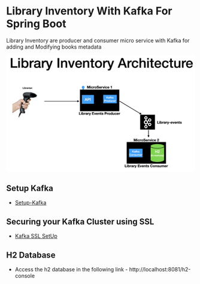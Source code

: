 # Library Inventory With Kafka For Spring Boot
Library Inventory are  producer and consumer micro service with Kafka for adding and Modifying books metadata


![alt text](https://github.com/izaki93/library-inventory-with-kafka-for-spring-boot/blob/master/Library-Inventory-Architecture.png)

## Setup Kafka

- [Setup-Kafka](https://github.com/izaki93/library-inventory-with-kafka-for-spring-boot/blob/master/SetUpKafka.md)

## Securing your Kafka Cluster using SSL

- [Kafka SSL SetUp](https://github.com/izaki93/library-inventory-with-kafka-for-spring-boot/blob/master/Kafka_Security.md)

## H2 Database

- Access the h2 database in the following link - http://localhost:8081/h2-console

